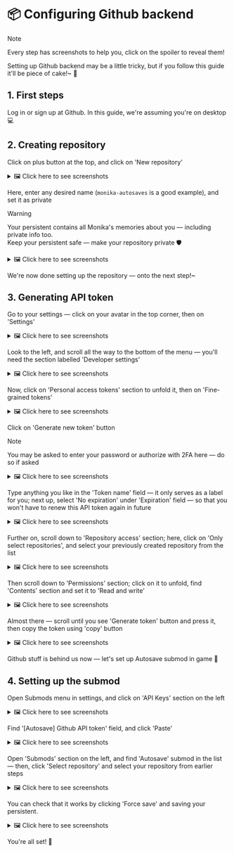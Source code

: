 # 📦 Configuring Github backend

> [!NOTE]
> Every step has screenshots to help you, click on the spoiler to reveal them!

Setting up Github backend may be a little tricky, but if you follow this guide it'll be
piece of cake!~ 🍰

## 1. First steps

Log in or sign up at Github. In this guide, we're assuming you're on desktop 💻

## 2. Creating repository

Click on plus button at the top, and click on 'New repository'

<details>
<summary>🖼️ Click here to see screenshots</summary>

![Screenshot 1](../doc/ghsetup_repo_1.png)
![Screenshot 2](../doc/ghsetup_repo_2.png)

</details>

Here, enter any desired name (`monika-autosaves` is a good example), and set it as private

> [!WARNING]
> Your persistent contains all Monika's memories about you &mdash; including private info too.<br>
> Keep your persistent safe &mdash; make your repository private 🛡️

<details>
<summary>🖼️ Click here to see screenshots</summary>

![Screenshot 1](../doc/ghsetup_repo_3.png)

</details>

We're now done setting up the repository &mdash; onto the next step!~

## 3. Generating API token

Go to your settings &mdash; click on your avatar in the top corner, then on 'Settings'

<details>
<summary>🖼️ Click here to see screenshots</summary>

![Screenshot 1](../doc/ghsetup_token_1.png)
![Screenshot 2](../doc/ghsetup_token_2.png)

</details>

Look to the left, and scroll all the way to the bottom of the menu &mdash; you'll need
the section labelled 'Developer settings'

<details>
<summary>🖼️ Click here to see screenshots</summary>

![Screenshot 1](../doc/ghsetup_token_3.png)

</details>

Now, click on 'Personal access tokens' section to unfold it, then on 'Fine-grained tokens'

<details>
<summary>🖼️ Click here to see screenshots</summary>

![Screenshot 1](../doc/ghsetup_token_4.png)
![Screenshot 2](../doc/ghsetup_token_5.png)

</details>

Click on 'Generate new token' button

> [!NOTE]
> You may be asked to enter your password or authorize with 2FA here &mdash; do so if asked

<details>
<summary>🖼️ Click here to see screenshots</summary>

![Screenshot 1](../doc/ghsetup_token_6.png)

</details>

Type anything you like in the 'Token name' field &mdash; it only serves as a label for you;
next up, select 'No expiration' under 'Expiration' field &mdash; so that you won't have to
renew this API token again in future

<details>
<summary>🖼️ Click here to see screenshots</summary>

![Screenshot 1](../doc/ghsetup_token_7.png)

</details>

Further on, scroll down to 'Repository access' section; here, click on 'Only select repositories', and select your previously created repository from the list

<details>
<summary>🖼️ Click here to see screenshots</summary>

![Screenshot 1](../doc/ghsetup_token_8.png)
![Screenshot 2](../doc/ghsetup_token_9.png)

</details>

Then scroll down to 'Permissions' section; click on it to unfold, find
'Contents' section and set it to 'Read and write'

<details>
<summary>🖼️ Click here to see screenshots</summary>

![Screenshot 1](../doc/ghsetup_token_10.png)
![Screenshot 2](../doc/ghsetup_token_11.png)
![Screenshot 3](../doc/ghsetup_token_12.png)

</details>

Almost there &mdash; scroll until you see 'Generate token' button and press it, then copy the token using 'copy' button

<details>
<summary>🖼️ Click here to see screenshots</summary>

![Screenshot 1](../doc/ghsetup_token_13.png)
![Screenshot 2](../doc/ghsetup_token_14.png)

</details>

Github stuff is behind us now &mdash; let's set up Autosave submod in game 🎉

## 4. Setting up the submod

Open Submods menu in settings, and click on 'API Keys' section on the left

<details>
<summary>🖼️ Click here to see screenshots</summary>

![Screenshot 1](../doc/ghsetup_mas_1.png)

</details>

Find '\[Autosave\] Github API token' field, and click 'Paste'

<details>
<summary>🖼️ Click here to see screenshots</summary>

![Screenshot 1](../doc/ghsetup_mas_2.png)
![Screenshot 1](../doc/ghsetup_mas_3.png)

</details>

Open 'Submods' section on the left, and find 'Autosave' submod in the list &mdash; then, click 'Select repository' and select your repository from earlier steps
<details>
<summary>🖼️ Click here to see screenshots</summary>

![Screenshot 1](../doc/ghsetup_mas_4.png)
![Screenshot 2](../doc/ghsetup_mas_5.png)

</details>

You can check that it works by clicking 'Force save'
and saving your persistent.

<details>
<summary>🖼️ Click here to see screenshots</summary>

![Screenshot 1](doc/ghsetup_mas_6.png)
![Screenshot 2](doc/ghsetup_mas_7.png)

</details>

You're all set! 🥳

